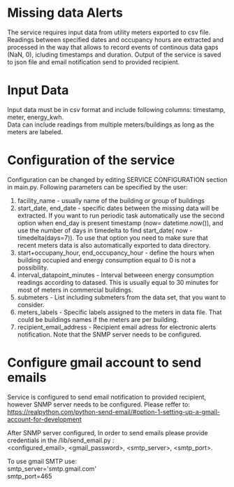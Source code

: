 
# Missing data Alerts

The service requires input data  from utility meters exported to csv file. Readings between specified dates and occupancy hours are extracted and processed in the way that allows to record events of continous data gaps (NaN, 0), icluding timestamps and duration. Output of the service is saved to json file and email notification send to provided recipient. 


# Input Data 

Input data must be in csv format and include following columns: timestamp, meter, energy_kwh. <br />
Data can include readings from multiple meters/buildings  as long as the meters are labeled. 

# Configuration of the service 

Configuration can be changed by editing SERVICE CONFIGURATION section in main.py. Following parameters can be specified by the user: 
1. facility_name - usually name of the building or group of buildings 
2. start_date, end_date - specific dates between the missing data will be extracted. If you want to run periodic task automatically use the second option when end_day is present timestamp (now= datetime.now()), and use the number of days in timedelta to find start_date( now - timedelta(days=7)). To use that option you need to make sure that recent meters data is also automatically exported to data directory. 
3. start+occupany_hour, end_occupancy_hour - define the hours when building occupied and energy consumption equal to 0 is not a possibility. 
4. interval_datapoint_minutes -  Interval betweeen energy consumption readings according to datased. This is usually equal to 30 minutes for most of meters in commercial buildings. 
5. submeters - List including submeters from the data set, that you want to consider. 
6. meters_labels - Specific labels assigned to the meters in data file. That could be buildings names if the meters are per building. 
7. recipient_email_address -  Recipient email adress for electronic alerts notification. Note that the SNMP server needs to be configured.

# Configure gmail account to send emails

Service is configured to send email notification to provided recipient, however SNMP server needs to be configured. Please reffer to: 
https://realpython.com/python-send-email/#option-1-setting-up-a-gmail-account-for-development

After SNMP server configured, In order to send emails  please provide credentials in the /lib/send_email.py :  <br />
<configured_email>, <gmail_password>, <smtp_server>, <smtp_port>. <br />

To use gmail SMTP use: <br />
smtp_server='smtp.gmail.com' <br />
smtp_port=465


